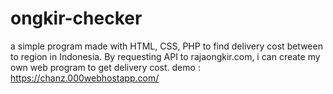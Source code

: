 # ongkir-checker
a simple program made with HTML, CSS, PHP to find delivery cost between to region in Indonesia. By requesting API to rajaongkir.com, i can create my own web program to get delivery cost.
demo : https://chanz.000webhostapp.com/
